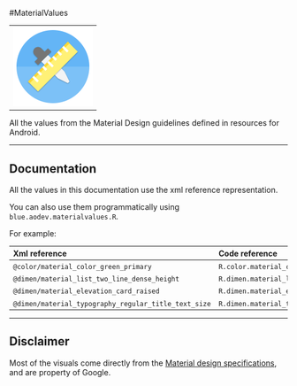 #MaterialValues

|       |
| :---: |
| ![Logo](images/logo.png) |

All the values from the Material Design guidelines defined in resources for Android.

---

## Documentation

All the values in this documentation use the xml reference representation.

You can also use them programmatically using `blue.aodev.materialvalues.R`.

For example:

| Xml reference | Code reference |
| :--- | :--- |
| `@color/material_color_green_primary`                | `R.color.material_color_green_primary`
| `@dimen/material_list_two_line_dense_height`         | `R.dimen.material_list_two_line_dense_height`
| `@dimen/material_elevation_card_raised`              | `R.dimen.material_elevation_card_raised`
| `@dimen/material_typography_regular_title_text_size` | `R.dimen.material_typography_regular_title_text_size`


---

## Disclaimer

Most of the visuals come directly from the [Material design specifications](https://material.google.com), and are property of Google.


